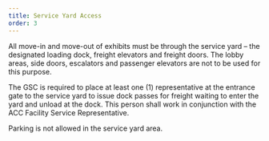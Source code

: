 ```yaml
---
title: Service Yard Access
order: 3
---
```


All move-in and move-out of exhibits must be through the service yard – the designated loading dock, freight elevators and freight doors. The lobby areas, side doors, escalators and passenger elevators are not to be used for this purpose.

The GSC is required to place at least one (1) representative at the entrance gate to the service yard to issue dock passes for freight waiting to enter the yard and unload at the dock. This person shall work in conjunction with the ACC Facility Service Representative.

Parking is not allowed in the service yard area.

